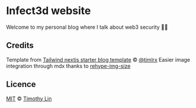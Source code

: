 # Infect3d website

Welcome to my personal blog where I talk about web3 security ✍🏽

## Credits
Template from [Tailwind nextjs starter blog template](https://github.com/timlrx/tailwind-nextjs-starter-blog) © [@timlrx](https://github.com/timlrx)
Easier image integration through mdx thanks to [rehype-img-size](https://github.com/ksoichiro/rehype-img-size) 

## Licence

[MIT](https://github.com/timlrx/tailwind-nextjs-starter-blog/blob/master/LICENSE) © [Timothy Lin](https://www.timrlx.com)